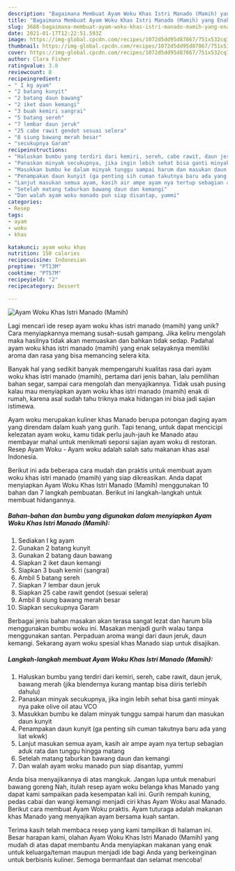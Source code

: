 ```yaml
---
description: "Bagaimana Membuat Ayam Woku Khas Istri Manado (Mamih) yang Enak"
title: "Bagaimana Membuat Ayam Woku Khas Istri Manado (Mamih) yang Enak"
slug: 3688-bagaimana-membuat-ayam-woku-khas-istri-manado-mamih-yang-enak
date: 2021-01-17T12:22:51.593Z
image: https://img-global.cpcdn.com/recipes/1072d5dd95d87867/751x532cq70/ayam-woku-khas-istri-manado-mamih-foto-resep-utama.jpg
thumbnail: https://img-global.cpcdn.com/recipes/1072d5dd95d87867/751x532cq70/ayam-woku-khas-istri-manado-mamih-foto-resep-utama.jpg
cover: https://img-global.cpcdn.com/recipes/1072d5dd95d87867/751x532cq70/ayam-woku-khas-istri-manado-mamih-foto-resep-utama.jpg
author: Clara Fisher
ratingvalue: 3.8
reviewcount: 8
recipeingredient:
- " I kg ayam"
- "2 batang kunyit"
- "2 batang daun bawang"
- "2 iket daun kemangi"
- "3 buah kemiri sangrai"
- "5 batang sereh"
- "7 lembar daun jeruk"
- "25 cabe rawit gendot sesuai selera"
- "8 siung bawang merah besar"
- "secukupnya Garam"
recipeinstructions:
- "Haluskan bumbu yang terdiri dari kemiri, sereh, cabe rawit, daun jeruk, bawang merah (jika blendernya kurang mantap bisa diiris terlebih dahulu)"
- "Panaskan minyak secukupnya, jika ingin lebih sehat bisa ganti minyak nya pake olive oil atau VCO"
- "Masukkan bumbu ke dalam minyak tunggu sampai harum dan masukan daun kunyit"
- "Penampakan daun kunyit (ga penting sih cuman takutnya baru ada yang liat wkwk)"
- "Lanjut masukan semua ayam, kasih air ampe ayam nya tertup sebagian aduk rata dan tunggu hingga matang"
- "Setelah matang taburkan bawang daun dan kemangi"
- "Dan walah ayam woku manado pun siap disantap, yummi"
categories:
- Resep
tags:
- ayam
- woku
- khas

katakunci: ayam woku khas 
nutrition: 150 calories
recipecuisine: Indonesian
preptime: "PT13M"
cooktime: "PT57M"
recipeyield: "2"
recipecategory: Dessert

---
```



![Ayam Woku Khas Istri Manado (Mamih)](https://img-global.cpcdn.com/recipes/1072d5dd95d87867/751x532cq70/ayam-woku-khas-istri-manado-mamih-foto-resep-utama.jpg)

Lagi mencari ide resep ayam woku khas istri manado (mamih) yang unik? Cara menyiapkannya memang susah-susah gampang. Jika keliru mengolah maka hasilnya tidak akan memuaskan dan bahkan tidak sedap. Padahal ayam woku khas istri manado (mamih) yang enak selayaknya memiliki aroma dan rasa yang bisa memancing selera kita.

Banyak hal yang sedikit banyak mempengaruhi kualitas rasa dari ayam woku khas istri manado (mamih), pertama dari jenis bahan, lalu pemilihan bahan segar, sampai cara mengolah dan menyajikannya. Tidak usah pusing kalau mau menyiapkan ayam woku khas istri manado (mamih) enak di rumah, karena asal sudah tahu triknya maka hidangan ini bisa jadi sajian istimewa.

Ayam woku merupakan kuliner khas Manado berupa potongan daging ayam yang direndam dalam kuah yang gurih. Tapi tenang, untuk dapat mencicipi kelezatan ayam woku, kamu tidak perlu jauh-jauh ke Manado atau membayar mahal untuk menikmati seporsi sajian ayam woku di restoran. Resep Ayam Woku - Ayam woku adalah salah satu makanan khas asal Indonesia.


Berikut ini ada beberapa cara mudah dan praktis untuk membuat ayam woku khas istri manado (mamih) yang siap dikreasikan. Anda dapat menyiapkan Ayam Woku Khas Istri Manado (Mamih) menggunakan 10 bahan dan 7 langkah pembuatan. Berikut ini langkah-langkah untuk membuat hidangannya.

<!--inarticleads1-->

##### Bahan-bahan dan bumbu yang digunakan dalam menyiapkan Ayam Woku Khas Istri Manado (Mamih):

1. Sediakan  I kg ayam
1. Gunakan 2 batang kunyit
1. Gunakan 2 batang daun bawang
1. Siapkan 2 iket daun kemangi
1. Siapkan 3 buah kemiri (sangrai)
1. Ambil 5 batang sereh
1. Siapkan 7 lembar daun jeruk
1. Siapkan 25 cabe rawit gendot (sesuai selera)
1. Ambil 8 siung bawang merah besar
1. Siapkan secukupnya Garam


Berbagai jenis bahan masakan akan terasa sangat lezat dan harum bila menggunakan bumbu woku ini. Masakan menjadi gurih walau tanpa menggunakan santan. Perpaduan aroma wangi dari daun jeruk, daun kemangi. Sekarang ayam woku spesial khas Manado siap untuk disajikan. 

<!--inarticleads2-->

##### Langkah-langkah membuat Ayam Woku Khas Istri Manado (Mamih):

1. Haluskan bumbu yang terdiri dari kemiri, sereh, cabe rawit, daun jeruk, bawang merah (jika blendernya kurang mantap bisa diiris terlebih dahulu)
1. Panaskan minyak secukupnya, jika ingin lebih sehat bisa ganti minyak nya pake olive oil atau VCO
1. Masukkan bumbu ke dalam minyak tunggu sampai harum dan masukan daun kunyit
1. Penampakan daun kunyit (ga penting sih cuman takutnya baru ada yang liat wkwk)
1. Lanjut masukan semua ayam, kasih air ampe ayam nya tertup sebagian aduk rata dan tunggu hingga matang
1. Setelah matang taburkan bawang daun dan kemangi
1. Dan walah ayam woku manado pun siap disantap, yummi


Anda bisa menyajikannya di atas mangkuk. Jangan lupa untuk menaburi bawang goreng Nah, itulah resep ayam woku belanga khas Manado yang dapat kami sampaikan pada kesempatan kali ini. Gurih rempah kuning, pedas cabai dan wangi kemangi menjadi ciri khas Ayam Woku asal Manado. Berikut cara membuat Ayam Woku praktis. Ayam tuturaga adalah makanan khas Manado yang menyajikan ayam bersama kuah santan. 

Terima kasih telah membaca resep yang kami tampilkan di halaman ini. Besar harapan kami, olahan Ayam Woku Khas Istri Manado (Mamih) yang mudah di atas dapat membantu Anda menyiapkan makanan yang enak untuk keluarga/teman maupun menjadi ide bagi Anda yang berkeinginan untuk berbisnis kuliner. Semoga bermanfaat dan selamat mencoba!
